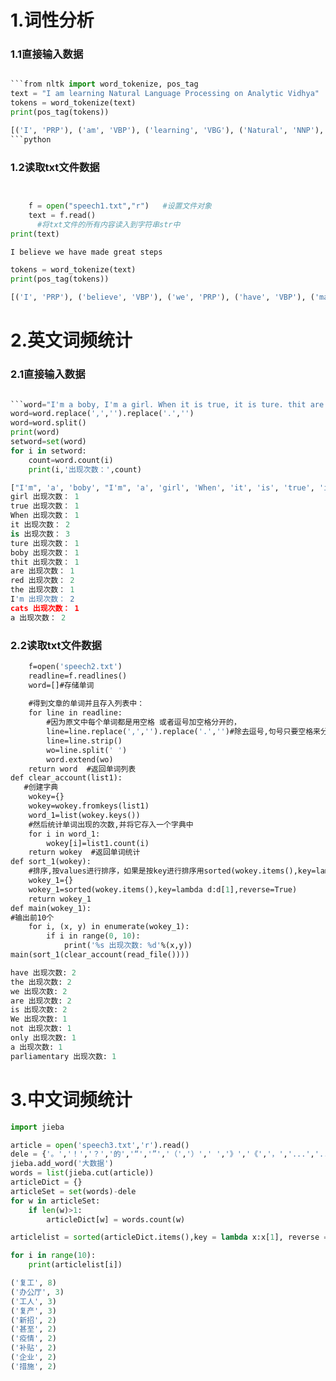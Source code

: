 # 1.词性分析
### 1.1直接输入数据
```python

```from nltk import word_tokenize, pos_tag
text = "I am learning Natural Language Processing on Analytic Vidhya"
tokens = word_tokenize(text)
print(pos_tag(tokens))

[('I', 'PRP'), ('am', 'VBP'), ('learning', 'VBG'), ('Natural', 'NNP'), ('Language', 'NNP'), ('Processing', 'NNP'), ('on', 'IN'), ('Analytic', 'NNP'), ('Vidhya', 'NNP')]
```python

```
### 1.2读取txt文件数据
```python


    f = open("speech1.txt","r")   #设置文件对象
    text = f.read()   
      #将txt文件的所有内容读入到字符串str中
print(text)

I believe we have made great steps

tokens = word_tokenize(text)
print(pos_tag(tokens))

[('I', 'PRP'), ('believe', 'VBP'), ('we', 'PRP'), ('have', 'VBP'), ('made', 'VBN'), ('great', 'JJ'), ('steps', 'NNS')]
```
# 2.英文词频统计
### 2.1直接输入数据
```python

```word="I'm a boby, I'm a girl. When it is true, it is ture. thit are cats, the red is red."
word=word.replace(',','').replace('.','')
word=word.split()
print(word)
setword=set(word)
for i in setword:
    count=word.count(i)
    print(i,'出现次数：',count)

["I'm", 'a', 'boby', "I'm", 'a', 'girl', 'When', 'it', 'is', 'true', 'it', 'is', 'ture', 'thit', 'are', 'cats', 'the', 'red', 'is', 'red']
girl 出现次数： 1
true 出现次数： 1
When 出现次数： 1
it 出现次数： 2
is 出现次数： 3
ture 出现次数： 1
boby 出现次数： 1
thit 出现次数： 1
are 出现次数： 1
red 出现次数： 2
the 出现次数： 1
I'm 出现次数： 2
cats 出现次数： 1
a 出现次数： 2
```
### 2.2读取txt文件数据
```def read_file():
	f=open('speech2.txt')
	readline=f.readlines()
	word=[]#存储单词
    
	#得到文章的单词并且存入列表中：
	for line in readline:
		#因为原文中每个单词都是用空格 或者逗号加空格分开的，
		line=line.replace(',','').replace('.','')#除去逗号,句号只要空格来分开单词
		line=line.strip()
		wo=line.split(' ')
		word.extend(wo)
	return word  #返回单词列表
def clear_account(list1):
   #创建字典
	wokey={}
	wokey=wokey.fromkeys(list1) 
	word_1=list(wokey.keys())
	#然后统计单词出现的次数,并将它存入一个字典中
	for i in word_1:
		wokey[i]=list1.count(i)
	return wokey  #返回单词统计
def sort_1(wokey):
	#排序,按values进行排序，如果是按key进行排序用sorted(wokey.items(),key=lambda d:d[0],reverse=True)
	wokey_1={}
	wokey_1=sorted(wokey.items(),key=lambda d:d[1],reverse=True)
	return wokey_1
def main(wokey_1):
#输出前10个
    for i, (x, y) in enumerate(wokey_1):
        if i in range(0, 10):
            print('%s 出现次数: %d'%(x,y))
main(sort_1(clear_account(read_file())))

have 出现次数: 2
the 出现次数: 2
we 出现次数: 2
are 出现次数: 2
is 出现次数: 2
We 出现次数: 1
not 出现次数: 1
only 出现次数: 1
a 出现次数: 1
parliamentary 出现次数: 1
```
# 3.中文词频统计
```python
import jieba

article = open('speech3.txt','r').read()
dele = {'。','！','？','的','“','”','（','）',' ','》','《','，','...','......',':'}
jieba.add_word('大数据')
words = list(jieba.cut(article))
articleDict = {}
articleSet = set(words)-dele
for w in articleSet:
    if len(w)>1:
        articleDict[w] = words.count(w)

articlelist = sorted(articleDict.items(),key = lambda x:x[1], reverse = True)

for i in range(10):
    print(articlelist[i])

('复工', 8)
('办公厅', 3)
('工人', 3)
('复产', 3)
('新招', 2)
('甚至', 2)
('疫情', 2)
('补贴', 2)
('企业', 2)
('措施', 2)
